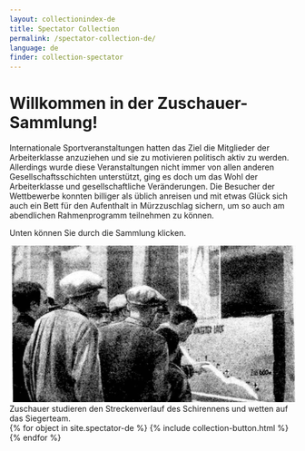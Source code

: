 ```yaml
---
layout: collectionindex-de
title: Spectator Collection
permalink: /spectator-collection-de/
language: de
finder: collection-spectator
---
```


<h1>Willkommen in der Zuschauer-Sammlung!</h1>
<p><span class="information">Internationale Sportveranstaltungen hatten das Ziel die Mitglieder der Arbeiterklasse anzuziehen und sie zu motivieren politisch aktiv zu werden. Allerdings wurde diese Veranstaltungen nicht immer von allen anderen Gesellschaftsschichten unterstützt, ging es doch um das Wohl der Arbeiterklasse und gesellschaftliche Veränderungen. Die Besucher der Wettbewerbe konnten billiger als üblich anreisen und mit etwas Glück sich auch ein Bett für den Aufenthalt in Mürzzuschlag sichern, um so auch am abendlichen Rahmenprogramm teilnehmen zu können.</span>
<p><span class="information"> Unten können Sie durch die Sammlung klicken.</span></p>
<div class="grid-item" id="exhibit-image"><img src="../media/bets-dneueblatt130206_long.png" class="img-fluid" alt="Zuschauer studieren den Streckenverlauf des Schirennens und wetten auf das Siegerteam">Zuschauer studieren den Streckenverlauf des Schirennens und wetten auf das Siegerteam.</div>
<!--This adds the collection's objects.-->
{% for object in site.spectator-de %}
    {% include collection-button.html %}
{% endfor %}
